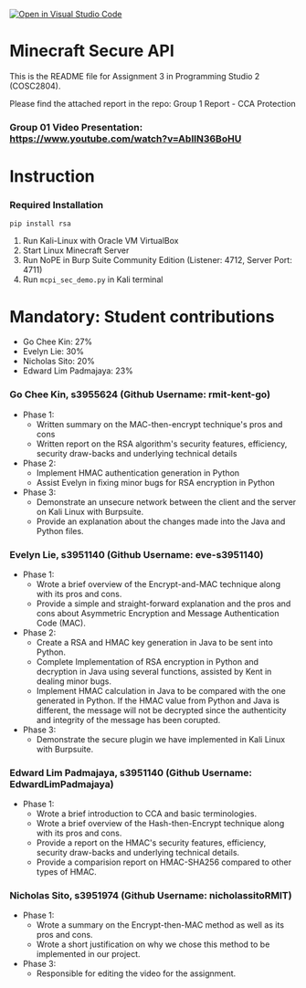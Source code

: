[![Open in Visual Studio Code](https://classroom.github.com/assets/open-in-vscode-718a45dd9cf7e7f842a935f5ebbe5719a5e09af4491e668f4dbf3b35d5cca122.svg)](https://classroom.github.com/online_ide?assignment_repo_id=11232936&assignment_repo_type=AssignmentRepo)
# Minecraft Secure API
This is the README file for Assignment 3 in Programming Studio 2 (COSC2804).

Please find the attached report in the repo: Group 1 Report - CCA Protection

### Group 01 Video Presentation: https://www.youtube.com/watch?v=AbIlN36BoHU

# Instruction

### Required Installation
```
pip install rsa
```
1) Run Kali-Linux with Oracle VM VirtualBox
2) Start Linux Minecraft Server
3) Run NoPE in Burp Suite Community Edition (Listener: 4712, Server Port: 4711)
4) Run ```mcpi_sec_demo.py``` in Kali terminal

# Mandatory: Student contributions
- Go Chee Kin: 27%
- Evelyn Lie: 30%
- Nicholas Sito: 20%
- Edward Lim Padmajaya: 23%

### Go Chee Kin, s3955624 (Github Username: rmit-kent-go)
- Phase 1:
    - Written summary on the MAC-then-encrypt technique's pros and cons
    - Written report on the RSA algorithm's security features, efficiency, security draw-backs and underlying technical details
- Phase 2:
    - Implement HMAC authentication generation in Python
    - Assist Evelyn in fixing minor bugs for RSA encryption in Python
- Phase 3:
    - Demonstrate an unsecure network between the client and the server on Kali Linux with Burpsuite.
    - Provide an explanation about the changes made into the Java and Python files.

### Evelyn Lie, s3951140 (Github Username: eve-s3951140)
- Phase 1: 
    - Wrote a brief overview of the Encrypt-and-MAC technique along with its pros and cons.
    - Provide a simple and straight-forward explanation and the pros and cons about Asymmetric Encryption and Message Authentication Code (MAC).
- Phase 2:
    - Create a RSA and HMAC key generation in Java to be sent into Python. 
    - Complete Implementation of RSA encryption in Python and decryption in Java using several functions, assisted by Kent in dealing minor bugs.
    - Implement HMAC calculation in Java to be compared with the one generated in Python. If the HMAC value from Python and Java is different, the message will not be decrypted since the authenticity and integrity of the message has been corupted.
- Phase 3:
    - Demonstrate the secure plugin we have implemented in Kali Linux with Burpsuite.

### Edward Lim Padmajaya, s3951140 (Github Username: EdwardLimPadmajaya)
- Phase 1: 
    - Wrote a brief introduction to CCA and basic terminologies.
    - Wrote a brief overview of the Hash-then-Encrypt technique along with its pros and cons.
    - Provide a report on the HMAC's security features, efficiency, security draw-backs and underlying technical details.
    - Provide a comparision report on HMAC-SHA256 compared to other types of HMAC.

### Nicholas Sito, s3951974 (Github Username: nicholassitoRMIT)
- Phase 1:
    - Wrote a summary on the Encrypt-then-MAC method as well as its pros and cons.
    - Wrote a short justification on why we chose this method to be implemented in our project.
- Phase 3:
    - Responsible for editing the video for the assignment.
